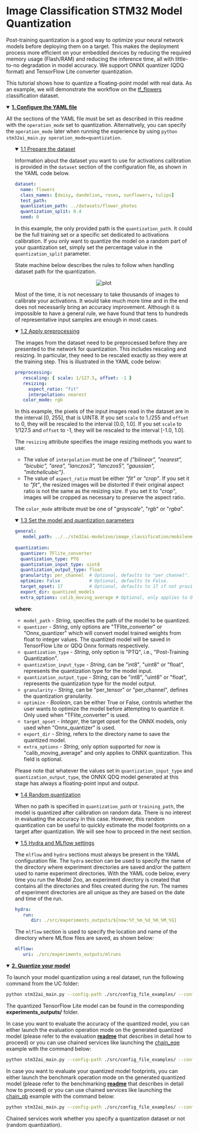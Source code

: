# Image Classification STM32 Model Quantization

Post-training quantization is a good way to optimize your neural network models before deploying them on a target. This makes the deployment process more efficient on your embedded devices by reducing the required memory usage (Flash/RAM) and reducing the inference time, all with little-to-no degradation in model accuracy. We support ONNX quantizer (QDQ format) and TensorFlow Lite converter quantization.

This tutorial shows how to quantize a floating-point model with real data. As an example, we will demonstrate the workflow on the [tf_flowers](https://storage.googleapis.com/download.tensorflow.org/example_images/flower_photos.tgz) classification dataset.



<details open>
<summary><a href="#1"><b>1. Configure the YAML file</b></a></summary><a id="1"></a>

All the sections of the YAML file must be set as described in this readme with the `operation_mode` set to quantization. Alternatively, you can specify the `operation_mode` later when running the experience by using `python stm32ai_main.py operation_mode=quantization`.

<ul>
<details open><summary><a href="#1-1">1.1 Prepare the dataset</a></summary><a id="1-1"></a>

Information about the dataset you want to use for activations calibration is provided in the `dataset` section of the configuration file, as shown in the YAML code below.

```yaml
dataset:
  name: flowers 
  class_names: [daisy, dandelion, roses, sunflowers, tulips]
  test_path:
  quantization_path: ../datasets/flower_photos
  quantization_split: 0.4
  seed: 0
```

In this example, the only provided path is the `quantization_path`. It could be the full training set or a specific set dedicated to activations calibration. If you only want to quantize the model on a random part of your quantization set, simply set the percentage value in the `quantization_split` parameter.

State machine below describes the rules to follow when handling dataset path for the quantization.
<div align="center" style="width:50%; margin: auto;">

![plot](../../common/doc/img/state_machine_quantization.JPG)
</div>

Most of the time, it is not necessary to take thousands of images to calibrate your activations. It would take much more time and in the end does not necessarily bring an accuracy improvement. Although it is impossible to have a general rule, we have found that tens to hundreds of representative input samples are enough in most cases.

</details>

<details open><summary><a href="#1-2">1.2 Apply preprocessing</a></summary><a id="1-2"></a>

The images from the dataset need to be preprocessed before they are presented to the network for quantization. This includes rescaling and resizing. In particular, they need to be rescaled exactly as they were at the training step. This is illustrated in the YAML code below:

```yaml
preprocessing:
   rescaling: { scale: 1/127.5, offset: -1 }
   resizing: 
     aspect_ratio: "fit"
     interpolation: nearest
   color_mode: rgb
```

In this example, the pixels of the input images read in the dataset are in the interval [0, 255], that is UINT8. If you set `scale` to 1./255 and `offset` to 0, they will be rescaled to the interval [0.0, 1.0]. If you set `scale` to 1/127.5 and `offset` to -1, they will be rescaled to the interval [-1.0, 1.0].

The `resizing` attribute specifies the image resizing methods you want to use:
- The value of `interpolation` must be one of *{"bilinear", "nearest", "bicubic", "area", "lanczos3", "lanczos5", "gaussian", "mitchellcubic"}*.
- The value of `aspect_ratio` must be either *"fit"* or *"crop"*. If you set it to *"fit"*, the resized images will be distorted if their original aspect ratio is not the same as the resizing size. If you set it to *"crop"*, images will be cropped as necessary to preserve the aspect ratio.

The `color_mode` attribute must be one of "*grayscale*", "*rgb*" or "*rgba*".

</details>

<details open><summary><a href="#1-3">1.3 Set the model and quantization parameters</a></summary><a id="1-3"></a>

```yaml
general:
   model_path: ../../stm32ai-modelzoo/image_classification/mobilenetv2/ST_pretrainedmodel_public_dataset/flowers/mobilenet_v2_0.35_128_fft/mobilenet_v2_0.35_128_fft.h5
   
quantization:
  quantizer: TFlite_converter
  quantization_type: PTQ
  quantization_input_type: uint8
  quantization_output_type: float
  granularity: per_channel  # Optional, defaults to "per_channel".
  optimize: False           # Optional, defaults to False.
  target_opset: 17          # Optional, defaults to 17 if not provided. Only used for when using Onnx_quantizer
  export_dir: quantized_models
  extra_options: calib_moving_average # Optional, only applies to Onnx_quantizer
```

**where**:

- `model_path` - *String*, specifies the path of the model to be quantized.
- `quantizer` - *String*, only options are "TFlite_converter" or "Onnx_quantizer" which will convert model trained weights from float to integer values. The quantized model will be saved in TensorFlow Lite or QDQ Onnx formats respectively.
- `quantization_type` - *String*, only option is "PTQ", i.e., "Post-Training Quantization".
- `quantization_input_type` - *String*, can be "int8", "uint8" or "float", represents the quantization type for the model input.
- `quantization_output_type` - *String*, can be "int8", "uint8" or "float", represents the quantization type for the model output.
- `granularity` - *String*, can be "per_tensor" or "per_channel", defines the quantization granularity.
- `optimize` - *Boolean*, can be either True or False, controls whether the user wants to optimize the model before attempting to quantize it. Only used when "TFlite_converter" is used.
- `target_opset` - *Integer*, the target opset for the ONNX models, only used when "Onnx_quantizer" is used.
- `export_dir` - *String*, refers to the directory name to save the quantized model.
- `extra_options` - *String*, only option supported for now is "calib_moving_average" and only applies to ONNX quantization. This field is optional.

Please note that whatever the values set in `quantization_input_type` and `quantization_output_type`, the ONNX QDQ model generated at this stage has always a floating-point input and output.

</details>

<details open><summary><a href="#1-4">1.4 Random quantization</a></summary><a id="1-4"></a>

When no path is specified in `quantization_path` or `training_path`, the model is quantized after calibration on random data. There is no interest in evaluating the accuracy in this case. However, this random quantization can be useful to quickly estimate the model footprints on a target after quantization. We will see how to proceed in the next section.

</details>

<details open><summary><a href="#1-5">1.5 Hydra and MLflow settings</a></summary><a id="1-5"></a>

The `mlflow` and `hydra` sections must always be present in the YAML configuration file. The `hydra` section can be used to specify the name of the directory where experiment directories are saved and/or the pattern used to name experiment directories. With the YAML code below, every time you run the Model Zoo, an experiment directory is created that contains all the directories and files created during the run. The names of experiment directories are all unique as they are based on the date and time of the run.

```yaml
hydra:
   run:
      dir: ./src/experiments_outputs/${now:%Y_%m_%d_%H_%M_%S}
```

The `mlflow` section is used to specify the location and name of the directory where MLflow files are saved, as shown below:

```yaml
mlflow:
   uri: ./src/experiments_outputs/mlruns
```

</details>
</ul>
</details>

<details open>
<summary><a href="#2"><b>2. Quantize your model</b></a></summary><a id="2"></a>

To launch your model quantization using a real dataset, run the following command from the UC folder:

```bash
python stm32ai_main.py --config-path ./src/config_file_examples/ --config-name quantization_config.yaml
```
The quantized TensorFlow Lite model can be found in the corresponding **experiments_outputs/** folder.



In case you want to evaluate the accuracy of the quantized model, you can either launch the evaluation operation mode on the generated quantized model (please refer to the evaluation **[readme](./README_EVALUATION.md)** that describes in detail how to proceed) or you can use chained services like launching the [chain_eqe](../src/config_file_examples/chain_eqe_config.yaml) example with the command below:

```bash
python stm32ai_main.py --config-path ./src/config_file_examples/ --config-name chain_eqe_config.yaml
```

In case you want to evaluate your quantized model footprints, you can either launch the benchmark operation mode on the generated quantized model (please refer to the benchmarking **[readme](./README_BENCHMARKING.md)** that describes in detail how to proceed) or you can use chained services like launching the [chain_qb](../src/config_file_examples/chain_qb_config.yaml) example with the command below:

```bash
python stm32ai_main.py --config-path ./src/config_file_examples/ --config-name chain_qb_config.yaml
```
Chained services work whether you specify a quantization dataset or not (random quantization).

</details>
